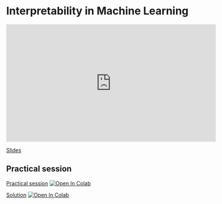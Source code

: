 # Interpretability in Machine Learning



<iframe width="560" height="315" src="https://www.youtube.com/embed/Lg86j22fGaA" title="YouTube video player" frameborder="0" allow="accelerometer; autoplay; clipboard-write; encrypted-media; gyroscope; picture-in-picture" allowfullscreen></iframe>

[Slides](https://docs.google.com/presentation/d/1XrqpnJdLmrLuwvkN3azRXYEmd6UUxY_LAyhI9NrwELo/edit?usp=sharing)

## Practical session

[Practical session](https://minhaskamal.github.io/DownGit/#/home?url=https://github.com/DavidBert/AIF/blob/main/xai/xai.ipynb)
[![Open In Colab](https://colab.research.google.com/assets/colab-badge.svg)](https://colab.research.google.com/github/DavidBert/AIF/blob/main/xai/xai.ipynb)

[Solution](https://minhaskamal.github.io/DownGit/#/home?url=https://github.com/DavidBert/AIF/blob/solutions/xai/xai_solution.ipynb)
[![Open In Colab](https://colab.research.google.com/assets/colab-badge.svg)](https://colab.research.google.com/github/DavidBert/AIF/blob/solutions/xai/xai_solution.ipynb)

